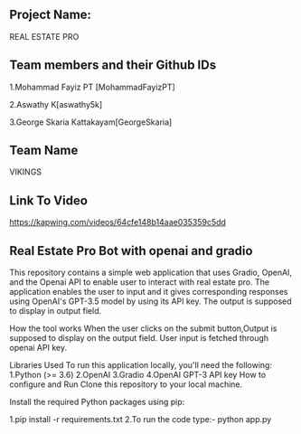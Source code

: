 ## Project Name: 
REAL ESTATE PRO

## Team members and their Github IDs
1.Mohammad Fayiz PT [MohammadFayizPT]

2.Aswathy K[aswathy5k]

3.George Skaria Kattakayam[GeorgeSkaria]

## Team Name
VIKINGS

## Link To Video
https://kapwing.com/videos/64cfe148b14aae035359c5dd

## Real Estate Pro Bot with openai and gradio
This repository contains a simple web application that uses Gradio, OpenAI, and the Openai API to enable user to interact with real estate pro. The application enables the user to input and it gives corresponding responses using OpenAI's GPT-3.5 model by using its API key. The output is supposed to display in output field.

How the tool works
When the user clicks on the submit button,Output is supposed to display on the output field. User input is fetched through openai API key. 

Libraries Used
To run this application locally, you'll need the following:
1.Python (>= 3.6)
2.OpenAI
3.Gradio
4.OpenAI GPT-3 API key
How to configure and Run
Clone this repository to your local machine.

Install the required Python packages using pip:

1.pip install -r requirements.txt
2.To run the code type:- python app.py
